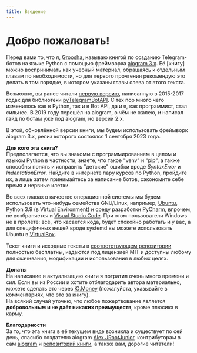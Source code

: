 ```yaml
---
title: Введение
---
```


# **Добро пожаловать!**  

Перед вами то, что я, [Groosha](https://mastergroosha.github.io/), называю книгой по созданию Telegram-ботов на языке Python с помощью 
фреймворка [aiogram 3.x](https://github.com/aiogram/aiogram). Её \[книгу\] можно воспринимать как учебный материал, 
обращаясь к отдельным главам по необходимости, но для первого прочтения рекомендую это делать в том порядке, в котором 
указаны главы слева от этого текста.

Возможно, вы ранее читали [первую версию](https://mastergroosha.github.io/telegram-tutorial/), 
написанную в 2015-2017 годах для библиотеки [pyTelegramBotAPI](https://github.com/eternnoir/pyTelegramBotAPI). С тех пор 
много чего изменилось как в Python, так и в Bot API, да и я, как программист, стал сильнее. В 2019 году перешёл на 
aiogram, о чём не жалею, и написал гайд по ботам уже под aiogram, но версии 2.x.

В этой, обновлённой версии книги, мы будем использовать фреймворк aiogram 3.х, релиз которого состоялся 
1 сентября 2023 года.

**Для кого эта книга?**  
Предполагается, что вы знакомы с программированием в целом и языком Python в частности, знаете, что такое "venv" и "pip", 
а также способны понять и исправить "детские" ошибки вроде _SyntaxError_ и _IndentationError_. Найдите в интернете пару
курсов по Python, пройдите их, а лишь затем принимайтесь за написание ботов, сэкономите себе время и нервные клетки.

Во всех главах в качестве операционной системы мы будем использовать что-нибудь семейства GNU/Linux, 
например, [Ubuntu](https://ubuntu.com/), Python 3.9 (в Virtual Environment) и среду разработки 
[PyCharm](https://www.jetbrains.com/ru-ru/pycharm/download/), впрочем, не возбраняется и [Visual Studio Code](https://code.visualstudio.com/).
При этом пользователи Windows не в пролёте: всё, что касается кода, будет спокойно работать и у вас, а для специфичных вещей
вроде systemd вы можете использовать Ubuntu в [VirtualBox](https://www.virtualbox.org).

Текст книги и исходные тексты в [соответствующем репозитории](https://github.com/MasterGroosha/aiogram-3-guide) 
полностью бесплатны, издаются под лицензией MIT и доступны любому для скачивания, модификации и использования в любых целях. 

**Донаты**  
На написание и актуализацию книги я потратил очень много времени и сил. Если вы из России и хотите 
отблагодарить автора материально, можете сделать это через [Ю.Money](https://yoomoney.ru/to/41001515922197) 
(пожалуйста, указывайте в комментариях, что это за книгу).  
На всякий случай уточню, что любое пожертвование является **добровольным и не даёт никаких преимуществ**, кроме плюсика в карму.

**Благодарности**  
За то, что эта книга в её текущем виде возникла и существует по сей день, спасибо создателю aiogram 
[Alex JRootJunior](https://github.com/JrooTJunior), контрибуторам в сам [aiogram](https://github.com/aiogram/aiogram) 
и [репозиторий книги](https://github.com/MasterGroosha/aiogram-3-guide), а также вам, дорогие читатели!
